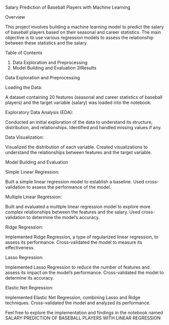 Salary Prediction of Baseball Players with Machine Learning

Overview

This project involves building a machine learning model to predict the salary of baseball players based on their seasonal and career statistics. The main objective is to use various regression models to assess the relationship between these statistics and the salary.

Table of Contents

1) Data Exploration and Preprocessing
2) Model Building and Evaluation
3)Results



Data Exploration and Preprocessing

Loading the Data:

A dataset containing 20 features (seasonal and career statistics of baseball players) and the target variable (salary) was loaded into the notebook.


Exploratory Data Analysis (EDA):

Conducted an initial exploration of the data to understand its structure, distribution, and relationships.
Identified and handled missing values if any.


Data Visualization:

Visualized the distribution of each variable.
Created visualizations to understand the relationships between features and the target variable.


Model Building and Evaluation

Simple Linear Regression:

Built a simple linear regression model to establish a baseline.
Used cross-validation to assess the performance of the model.

Multiple Linear Regression:

Built and evaluated a multiple linear regression model to explore more complex relationships between the features and the salary.
Used cross-validation to determine the model’s accuracy.

Ridge Regression:

Implemented Ridge Regression, a type of regularized linear regression, to assess its performance.
Cross-validated the model to measure its effectiveness.

Lasso Regression:

Implemented Lasso Regression to reduce the number of features and assess its impact on the model’s performance.
Cross-validated the model to determine its accuracy.

Elastic Net Regression:

Implemented Elastic Net Regression, combining Lasso and Ridge techniques.
Cross-validated the model and analyzed its performance.

Feel free to explore the implementation and findings in the notebook named SALARY PREDICTION OF BASEBALL PLAYERS WITH LINEAR REGRESSION
